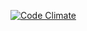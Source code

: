 [![Code Climate](https://codeclimate.com/github/Silentbilly/project-lvl1-s95/gpa.svg)](https://codeclimate.com/github/Silentbilly/project-lvl1-s95)

